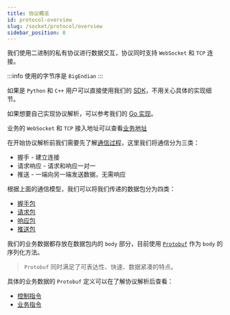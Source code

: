```yaml
---
title: 协议概览
id: protocol-overview
slug: /socket/protocol/overview
sidebar_position: 0
---
```


我们使用二进制的私有协议进行数据交互，协议同时支持 `WebSocket` 和 `TCP` 连接。

:::info
使用的字节序是 `BigEndian`
:::

如果是 `Python` 和 `C++` 用户可以直接使用我们的 [SDK](https://open.longbridge.com/sdk)，不用关心具体的实现细节。

如果想要自己实现协议解析，可以参考我们的 [Go 实现](https://github.com/longportapp/openapi-protocol/tree/main/go)。

业务的 `WebSocket` 和 `TCP` 接入地址可以查看[业务地址](../hosts)

在开始协议解析前我们需要先了解[通信过程](./connect)，这里我们将通信分为三类：

- 握手 - 建立连接
- 请求响应 - 请求和响应一对一
- 推送 - 一端向另一端发送数据，无需响应

根据上面的通信模型，我们可以将我们传递的数据包分为四类：

- [握手包](./handshake)
- [请求包](./request)
- [响应包](./response)
- [推送包](./push)

我们的业务数据都存放在数据包内的 `body` 部分，目前使用 [`Protobuf`](https://developers.google.com/protocol-buffers) 作为 `body` 的序列化方法。

> `Protobuf` 同时满足了可表达性、快速、数据紧凑的特点。

具体的业务数据的 `Protobuf` 定义可以在了解协议解析后查看：

- [控制指令](../control-command)
- [业务指令](../biz-command)
